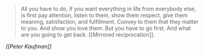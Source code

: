 > All you have to do, if you want everything in life from everybody else, is first pay attention, listen to them, show them respect, give them meaning, satisfaction, and fulfillment. Convey to them that they matter to you. And show you love them. But you have to go first. And what are you going to get back. [[Mirrored reciprocation]].

*[[Peter Kaufman]]*